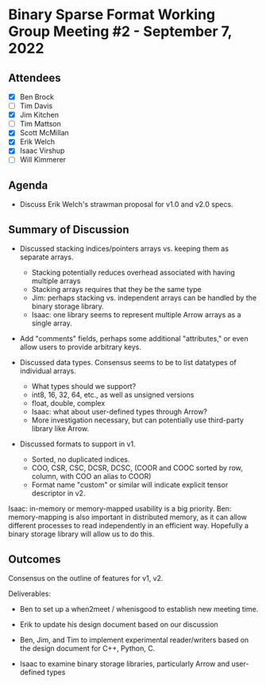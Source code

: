 # Binary Sparse Format Working Group Meeting #2 - September 7, 2022

## Attendees
- [X] Ben Brock
- [ ] Tim Davis
- [X] Jim Kitchen
- [ ] Tim Mattson
- [X] Scott McMillan
- [X] Erik Welch
- [X] Isaac Virshup
- [ ] Will Kimmerer

## Agenda

- Discuss Erik Welch's strawman proposal for v1.0 and v2.0 specs.

## Summary of Discussion

- Discussed stacking indices/pointers arrays vs. keeping them as separate arrays.
  * Stacking potentially reduces overhead associated with having multiple arrays
  * Stacking arrays requires that they be the same type
  * Jim: perhaps stacking vs. independent arrays can be handled by the binary storage library.
  * Isaac: one library seems to represent multiple Arrow arrays as a single array.

- Add "comments" fields, perhaps some additional "attributes," or even allow users to provide arbitrary keys.

- Discussed data types.  Consensus seems to be to list datatypes of individual arrays.
  * What types should we support?
  * int8, 16, 32, 64, etc., as well as unsigned versions
  * float, double, complex
  * Isaac: what about user-defined types through Arrow?
  * More investigation necessary, but can potentially use third-party library like
    Arrow. 

- Discussed formats to support in v1.
  * Sorted, no duplicated indices.
  * COO, CSR, CSC, DCSR, DCSC, (COOR and COOC sorted by row, column, with COO
                                an alias to COOR)
  * Format name "custom" or similar will indicate explicit tensor descriptor
    in v2.

Isaac: in-memory or memory-mapped usability is a big priority.
Ben: memory-mapping is also important in distributed memory, as it can allow
     different processes to read independently in an efficient way.  Hopefully
     a binary storage library will allow us to do this.

## Outcomes

Consensus on the outline of features for v1, v2.

Deliverables:
- Ben to set up a when2meet / whenisgood to establish new meeting time.

- Erik to update his design document based on our discussion

- Ben, Jim, and Tim to implement experimental reader/writers based on the design
  document for C++, Python, C.

- Isaac to examine binary storage libraries, particularly Arrow and user-defined types
